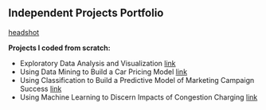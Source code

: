 ## Independent Projects Portfolio

[headshot](./assets/headshot.jpg)

**Projects I coded from scratch:**

+ Exploratory Data Analysis and Visualization [link](https://github.com/abroaddus/AI-ML-Portfolio/tree/main/Exploratory%20Data%20Analysis%20and%20Visualization/README.md)
+ Using Data Mining to Build a Car Pricing Model [link](https://github.com/abroaddus/AI-ML-Portfolio/blob/main/Using%20Data%20Mining%20to%20Build%20a%20Car%20Pricing%20Model/README.md)
+ Using Classification to Build a Predictive Model of Marketing Campaign Success [link](https://github.com/abroaddus/AI-ML-Portfolio/tree/main/Using%20Data%20Mining%20to%20Build%20a%20Car%20Pricing%20Model/README.md)
+ Using Machine Learning to Discern Impacts of Congestion Charging [link](https://github.com/abroaddus/AI-ML-Portfolio/blob/main/Using%20Machine%20Learning%20to%20Discern%20Policy%20Impacts/README.md)


